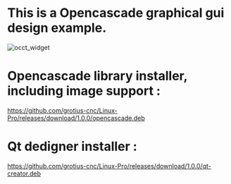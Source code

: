 # This is a Opencascade graphical gui design example.

![occt_widget](https://user-images.githubusercontent.com/44880102/151244580-d1afa228-31ac-4c85-8dc2-e70290345df5.jpg)

# Opencascade library installer, including image support :

https://github.com/grotius-cnc/Linux-Pro/releases/download/1.0.0/opencascade.deb

# Qt dedigner installer :

https://github.com/grotius-cnc/Linux-Pro/releases/download/1.0.0/qt-creator.deb

